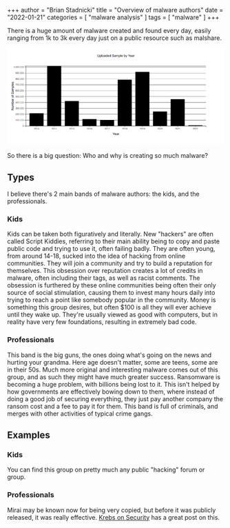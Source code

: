 +++
author = "Brian Stadnicki"
title = "Overview of malware authors"
date = "2022-01-21"
categories = [ "malware analysis" ]
tags = [ "malware" ]
+++

There is a huge amount of malware created and found every day, easily ranging from 1k to 3k every day just on a public resource such as malshare.

![](/posts/malware-authors/malshare_stats.png)

So there is a big question: Who and why is creating so much malware?

## Types

I believe there's 2 main bands of malware authors: the kids, and the professionals.

### Kids

Kids can be taken both figuratively and literally. New "hackers" are often called Script Kiddies, referring to their main ability being to copy and paste public code and trying to use it, often failing badly. They are often young, from around 14-18, sucked into the idea of hacking from online communities. They will join a community and try to build a reputation for themselves. This obsession over reputation creates a lot of credits in malware, often including their tags, as well as racist comments. The obsession is furthered by these online communities being often their only source of social stimulation, causing them to invest many hours daily into trying to reach a point like somebody popular in the community. Money is something this group desires, but often $100 is all they will ever achieve until they wake up. They're usually viewed as good with computers, but in reality have very few foundations, resulting in extremely bad code.

### Professionals

This band is the big guns, the ones doing what's going on the news and hurting your grandma. Here age doesn't matter, some are teens, some are in their 50s. Much more original and interesting malware comes out of this group, and as such they might have much greater success. Ransomware is becoming a huge problem, with billions being lost to it. This isn't helped by how governments are effectively bowing down to them, where instead of doing a good job of securing everything, they just pay another company the ransom cost and a fee to pay it for them. This band is full of criminals, and merges with other activities of typical crime gangs.

## Examples

### Kids

You can find this group on pretty much any public "hacking" forum or group.

### Professionals

Mirai may be known now for being very copied, but before it was publicly released, it was really effective. [Krebs on Security](https://krebsonsecurity.com/2017/01/who-is-anna-senpai-the-mirai-worm-author/) has a great post on this.
